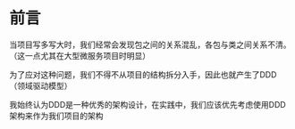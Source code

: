 # 前言

当项目写多写大时，我们经常会发现包之间的关系混乱，各包与类之间关系不清。（这一点尤其在大型微服务项目时明显）

为了应对这种问题，我们不得不从项目的结构拆分入手，因此也就产生了DDD（领域驱动模型）

我始终认为DDD是一种优秀的架构设计，在实践中，我们应该优先考虑使用DDD架构来作为我们项目的架构